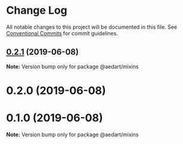 # Change Log

All notable changes to this project will be documented in this file.
See [Conventional Commits](https://conventionalcommits.org) for commit guidelines.

## [0.2.1](https://github.com/aedart/symbi/compare/v0.2.0...v0.2.1) (2019-06-08)

**Note:** Version bump only for package @aedart/mixins





# 0.2.0 (2019-06-08)



# 0.1.0 (2019-06-08)

**Note:** Version bump only for package @aedart/mixins
